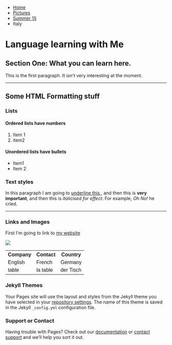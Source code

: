 
  <ul class="breadcrumb">
  <li><a href="index.md">Home</a></li>
  <li><a href="page2.md">Pictures</a></li>
  <li><a href="page3.md">Summer 15</a></li>
  <li>Italy</li>
</ul>

<h1>Language learning with Me</h1>
<h2>Section One: What you can learn here.</h2>
<p>This is the first paragraph. It isn't very interesting at the moment.</p>

  
<hr>
<h2>Some HTML Formatting stuff</h2>
<h3>Lists</h3>
<h4>Ordered lists have numbers</h4>
<ol>
  <li>Item 1</li>
  <li>item2</li>
  </ol>

<h4>Unordered lists have bullets</h4>
<ul>
  <li>Item1</li>
  <li>Item 2</li>
  </ul>
  

  <h3>Text styles</h3>
  <p>In this paragraph I am going to <u>underline this </u>, and then this is <strong>very important</strong>, and then this is <em>italicised for effect</em>. For example, <em>Oh No!</em> he cried. </p>

<hr>
<h3>Links and Images</h3>
<p>First I'm going to link to <a href="http://www.dailymail.co.uk/home/index.html">my website</a></p>
  
  <img src="https://upload.wikimedia.org/wikipedia/en/thumb/6/6b/Terrestrial_globe.svg/1054px-Terrestrial_globe.svg.png" />

<!DOCTYPE html>
<html>
<head>
<style>
table {
    font-family: arial, sans-serif;
    border-collapse: collapse;
    width: 100%;
}

td, th {
    border: 1px solid #dddddd;
    text-align: left;
    padding: 8px;
}

tr:nth-child(even) {
    background-color: #dddddd;
}
</style>
</head>
<body>

<table>
  <tr>
    <th>Company</th>
    <th>Contact</th>
    <th>Country</th>
  </tr>
  <tr>
    <td>English</td>
    <td>French</td>
    <td>Germany</td>
  </tr>
  <tr>
    <td>table</td>
    <td>la table</td>
    <td>der Tisch</td>
  </tr>
  
</table>

</body>
</html>




### Jekyll Themes

Your Pages site will use the layout and styles from the Jekyll theme you have selected in your [repository settings](https://github.com/lakshikaa/learn-HTML-1/settings). The name of this theme is saved in the Jekyll `_config.yml` configuration file.

### Support or Contact

Having trouble with Pages? Check out our [documentation](https://help.github.com/categories/github-pages-basics/) or [contact support](https://github.com/contact) and we’ll help you sort it out.
